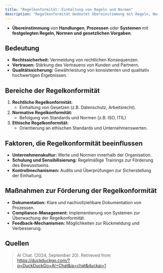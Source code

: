 ```yaml
---
title: "Regelkonformität: Einhaltung von Regeln und Normen"
description: "Regelkonformität bedeutet Übereinstimmung mit Regeln, Normen und Gesetzen. Bedeutung für Rechtssicherheit, Vertrauen und Qualität. Bereiche rechtlich, normativ, ethisch; Maßnahmen wie Schulung und Audits."
---
```


- **Übereinstimmung** von **Handlungen**, **Prozessen** oder **Systemen** mit **festgelegten Regeln, Normen und gesetzlichen Vorgaben**.

## Bedeutung
- **Rechtssicherheit:** Vermeidung von rechtlichen Konsequenzen.
- **Vertrauen:** Stärkung des Vertrauens von Kunden und Partnern.
- **Qualitätssicherung:** Gewährleistung von konsistenten und qualitativ hochwertigen Ergebnissen.

## Bereiche der Regelkonformität
1. **Rechtliche Regelkonformität:**
   - Einhaltung von Gesetzen (z.B. Datenschutz, Arbeitsrecht).
2. **Normative Regelkonformität:**
   - Befolgung von Standards und Normen (z.B. ISO, ITIL)
3. **Ethische Regelkonformität:**
   - Orientierung an ethischen Standards und Unternehmenswerten.

## Faktoren, die Regelkonformität beeinflussen
- **Unternehmenskultur:** Werte und Normen innerhalb der Organisation.
- **Schulung und Sensibilisierung:** Regelmäßige Trainings zur Förderung des Bewusstseins.
- **Kontrollmechanismen:** Audits und Überprüfungen zur Sicherstellung der Einhaltung.

## Maßnahmen zur Förderung der Regelkonformität
- **Dokumentation:** Klare und nachvollziehbare Dokumentation von Prozessen.
- **Compliance-Management:** Implementierung von Systemen zur Überwachung der Regelkonformität.
- **Feedback-Mechanismen:** Möglichkeiten zur Rückmeldung und Verbesserung.

## Quellen

> AI Chat. (2024, September 20). Retrieved from https://duckduckgo.com/?q=DuckDuckGo+AI+Chat&ia=chat&duckai=1